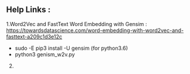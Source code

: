 ## Help Links :

1.Word2Vec and FastText Word Embedding with Gensim : https://towardsdatascience.com/word-embedding-with-word2vec-and-fasttext-a209c1d3e12c
  * sudo -E pip3 install -U gensim (for python3.6)
  * python3 genism_w2v.py
2.
